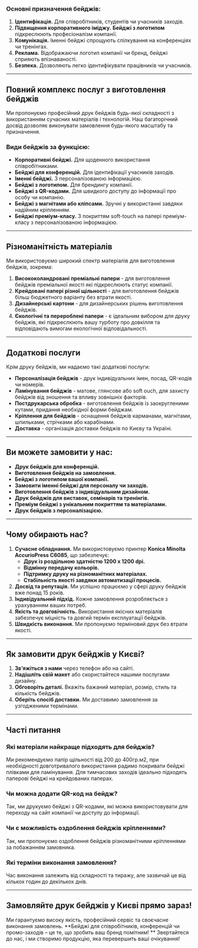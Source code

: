 ### Основні призначення бейджів:
1. **Ідентифікація.** Для співробітників, студентів чи учасників заходів.
2. **Підвищення корпоративного іміджу.** **Бейджі з логотипом** підкреслюють професіоналізм компанії.
3. **Комунікація.** Іменні бейджі спрощують спілкування на конференціях чи тренінгах.
4. **Реклама.** Відображаючи логотип компанії чи бренд, бейджі сприяють впізнаваності.
5. **Безпека.** Дозволяють легко ідентифікувати працівників чи учасників.

---

## Повний комплекс послуг з виготовлення бейджів

Ми пропонуємо професійний друк бейджів будь-якої складності з використанням сучасних матеріалів і технологій. Наш багаторічний досвід дозволяє виконувати замовлення будь-якого масштабу та призначення.

### Види бейджів за функцією:
- **Корпоративні бейджі.** Для щоденного використання співробітниками.
- **Бейджі для конференцій.** Для ідентифікації учасників заходів.
- **Іменні бейджі.** З персоналізованою інформацією.
- **Бейджі з логотипом.** Для брендингу компанії.
- **Бейджі з QR-кодами.** Для швидкого доступу до інформації про особу чи компанію.
- **Бейджі з магнітами або кліпсами.** Зручні у використанні завдяки надійним кріпленням.
- **Бейджі преміум-класу.** З покриттям soft-touch на папері преміум-класу з персоналізованою інформацією.

---

## Різноманітність матеріалів

Ми використовуємо широкий спектр матеріалів для виготовлення бейджів, зокрема:
1. **Висококоландровані преміальні папери** - для виготовлення бейджів преміальної якості які підкреслюють статус компанії.
2. **Крейдовані папері різної щільності** - для виготовлення бейджів більш бюджетного варіанту без втрати якості.
3. **Дизайнерські картони** - для дизайнерських рішень виготовлення бейджів.
4. **Єкологічні та перероблені папери** - є ідеальним вибором для друку бейджів, які підкреслюють вашу турботу про довкілля та відповідають вимогам екологічної відповідальності.

---

## Додаткові послуги

Крім друку бейджів, ми надаємо такі додаткові послуги:

- **Персоналізація бейджів** - друк індивідуальних імен, посад, QR-кодів чи номерів.
- **Ламінування бейджів** - матове, глянсове або soft ouch, для захисту бейджів від зношення та впливу зовнішніх факторів.
- **Постдрукарська обробка** - виготовлення бейджів із заокругленими кутами, придання необхідної форми бейджам.
- **Кріплення для бейджів** - оснащення бейджів карманами, магнітами, шпильками, стрічками або карабінами.
- **Доставка** - організація доставки бейджів по Києву та Україні.

---

## Ви можете замовити у нас:

- **Друк бейджів для конференцій.**
- **Виготовлення бейджів на замовлення.**
- **Бейджі з логотипом вашої компанії.**
- **Замовити іменні бейджі для персоналу чи заходів.**
- **Виготовлення бейджів з індивідуальним дизайном.**
- **Друк бейджів для виставок, семінарів та тренінгів.**
- **Преміум бейджі з унікальним покриттям та матеріалами.**
- **Друк бейджів з персоналізацією.**

---

## Чому обирають нас?

1. **Сучасне обладнання.** Ми використовуємо принтер **Konica Minolta AccurioPress C6085**, що забезпечує:
   - **Друк із роздільною здатністю 1200 x 1200 dpi.**
   - **Відмінну передачу кольорів.**
   - **Підтримку друку на різноманітних матеріалах.**
   - **Стабільність якості завдяки автоматизації процесів.**
2. **Досвід та репутація.** Ми успішно працюємо у сфері друку бейджів вже понад 15 років.
3. **Індивідуальний підхід.** Кожне замовлення розробляється з урахуванням ваших потреб.
4. **Якість та довговічність.** Використання якісних матеріалів забезпечує міцність та довгий термін експлуатації бейджів.
5. **Швидкість виконання.** Ми пропонуємо терміновий друк без втрати якості.

---

## Як замовити друк бейджів у Києві?

1. **Зв’яжіться з нами** через телефон або на сайті.
2. **Надішліть свій макет** або скористайтеся нашими послугами дизайну.
3. **Обговоріть деталі.** Вкажіть бажаний матеріал, розмір, стиль та кількість бейджів.
4. **Оберіть спосіб доставки.** Ми доставимо замовлення за узгодженими термінами.

---

## Часті питання

### Які матеріали найкраще підходять для бейджів?
Ми рекомендуємо папір щільності від 200 до 400гр.м2, при необхідності довготривалого використання радимо покривати бейджі плівками для ламінування. Для тимчасових заходів ідеально підходять паперові бейджі на крейдованих паперах.

### Чи можна додати QR-код на бейдж?
Так, ми друкуємо бейджі з QR-кодами, які можна використовувати для переходу на сайт компанії чи доступу до інформації.

### Чи є можливість оздоблення бейджів кріпленнями?
Так, ми пропонуємо оздоблення бейджів різноманітними кріпленнями за побажанням замовника.

### Які терміни виконання замовлення?
Час виконання залежить від складності та тиражу, але зазвичай це від кількох годин до декількох днів.

---

## Замовляйте друк бейджів у Києві прямо зараз!

Ми гарантуємо високу якість, професійний сервіс та своєчасне виконання замовлень.
**Бейджі для співробітників, конференцій чи промо-заходів – це те, що зробить ваш бренд помітним!
** Звертайтеся до нас, і ми створимо продукцію, яка перевершить ваші очікування!

